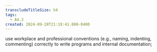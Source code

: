 ```yaml
---
transcludeTitleSize: h4
tags:
  - A4.2
created: 2024-09-28T21:19:41.000-0400
---
```

use workplace and professional conventions (e.g., naming, indenting, commenting) correctly to write programs and internal documentation;